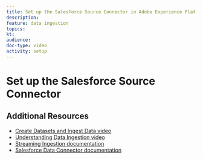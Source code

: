 ```yaml
---
title: Set up the Salesforce Source Connector in Adobe Experience Platform
description: 
feature: data ingestion
topics:
kt: 
audience: 
doc-type: video
activity: setup
---
```


# Set up the Salesforce Source Connector




## Additional Resources

* [Create Datasets and Ingest Data video](create-datasets-and-ingest-data.md)
* [Understanding Data Ingestion video](understanding-data-ingestion.md)
* [Streaming Ingestion documentation](https://www.adobe.io/apis/experienceplatform/home/data-ingestion/data-ingestion-services.html#!api-specification/markdown/narrative/technical_overview/streaming_ingest/streaming_ingest_overview.md)
* [Salesforce Data Connector documentation](https://www.adobe.io/apis/experienceplatform/home/tutorials/alltutorials.html#!api-specification/markdown/narrative/tutorials/creating_a_connector_tutorial/ACP_salesforce_connector_tutorial.md)
